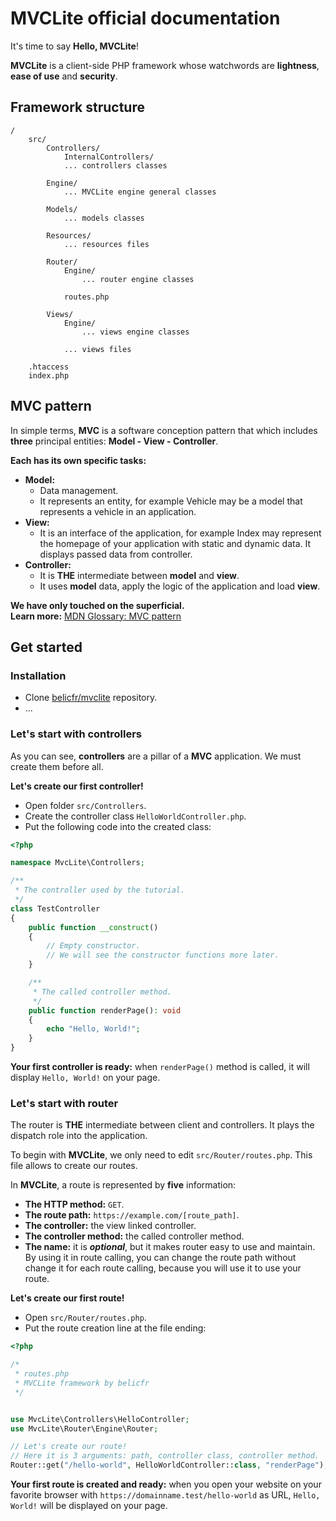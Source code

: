 # MVCLite official documentation

It's time to say **Hello, MVCLite**!

**MVCLite** is a client-side PHP framework whose watchwords are **lightness**, 
**ease of use** and **security**.

## Framework structure
```
/
    src/
        Controllers/
            InternalControllers/
            ... controllers classes
            
        Engine/
            ... MVCLite engine general classes
        
        Models/
            ... models classes
            
        Resources/
            ... resources files
            
        Router/
            Engine/
                ... router engine classes
            
            routes.php
        
        Views/
            Engine/
                ... views engine classes
                
            ... views files
    
    .htaccess
    index.php
```

## MVC pattern

In simple terms, **MVC** is a software conception pattern that which includes 
**three** principal entities: **Model - View - Controller**.

**Each has its own specific tasks:**
- **Model:**
  - Data management.
  - It represents an entity, for example Vehicle may be a model that represents 
  a vehicle in an application.
- **View:**
  - It is an interface of the application, for example Index may represent the 
  homepage of your application with static and dynamic data. It displays passed
  data from controller.
- **Controller:**
  - It is **THE** intermediate between **model** and **view**.
  - It uses **model** data, apply the logic of the application and load **view**.

**We have only touched on the superficial.**\
**Learn more:** [MDN Glossary: MVC pattern](https://developer.mozilla.org/fr/docs/Glossary/MVC)

## Get started

### Installation

- Clone [belicfr/mvclite](https://github.com/belicfr/mvclite) repository.
- ...

### Let's start with controllers

As you can see, **controllers** are a pillar of a **MVC** application.
We must create them before all.

**Let's create our first controller!**

- Open folder `src/Controllers`.
- Create the controller class `HelloWorldController.php`.
- Put the following code into the created class:
```php
<?php

namespace MvcLite\Controllers;

/**
 * The controller used by the tutorial.
 */
class TestController
{
    public function __construct()
    {
        // Empty constructor.
        // We will see the constructor functions more later.
    }

    /**
     * The called controller method.
     */
    public function renderPage(): void
    {
        echo "Hello, World!";
    }
}
```

**Your first controller is ready:** when `renderPage()` method is called, 
it will display `Hello, World!` on your page.

### Let's start with router

The router is **THE** intermediate between client and controllers. It plays
the dispatch role into the application.

To begin with **MVCLite**, we only need to edit `src/Router/routes.php`.
This file allows to create our routes.

In **MVCLite**, a route is represented by **five** information:
- **The HTTP method:** `GET`.
- **The route path:** `https://example.com/[route_path]`.
- **The controller:** the view linked controller.
- **The controller method:** the called controller method.
- **The name:** it is **_optional_**, but it makes router easy to use and maintain.
By using it in route calling, you can change the route path without change it
for each route calling, because you will use it to use your route.

**Let's create our first route!**

- Open `src/Router/routes.php`.
- Put the route creation line at the file ending:

```php
<?php

/*
 * routes.php
 * MVCLite framework by belicfr
 */


use MvcLite\Controllers\HelloController;
use MvcLite\Router\Engine\Router;

// Let's create our route!
// Here it is 3 arguments: path, controller class, controller method.
Router::get("/hello-world", HelloWorldController::class, "renderPage");
```

**Your first route is created and ready:** when you open your website on your
favorite browser with `https://domainname.test/hello-world` as URL, `Hello, World!`
will be displayed on your page.